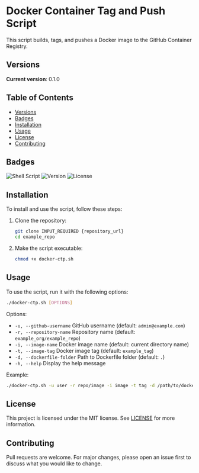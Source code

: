 # Docker Container Tag and Push Script

This script builds, tags, and pushes a Docker image to the GitHub Container Registry.

## Versions
**Current version**: 0.1.0

## Table of Contents
- [Versions](#versions)
- [Badges](#badges)
- [Installation](#installation)
- [Usage](#usage)
- [License](#license)
- [Contributing](#contributing)

## Badges
![Shell Script](https://img.shields.io/badge/language-shell-blue)
![Version](https://img.shields.io/badge/version-0.1.0-brightgreen)
![License](https://img.shields.io/badge/license-MIT-green)

## Installation
To install and use the script, follow these steps:

1. Clone the repository:
    ```bash
    git clone INPUT_REQUIRED {repository_url}
    cd example_repo
    ```
2. Make the script executable:
    ```bash
    chmod +x docker-ctp.sh
    ```

## Usage
To use the script, run it with the following options:
```bash
./docker-ctp.sh [OPTIONS]
```
Options:
- `-u, --github-username` GitHub username (default: `admin@example.com`)
- `-r, --repository-name` Repository name (default: `example_org/example_repo`)
- `-i, --image-name` Docker image name (default: current directory name)
- `-t, --image-tag` Docker image tag (default: `example_tag`)
- `-d, --dockerfile-folder` Path to Dockerfile folder (default: `.`)
- `-h, --help` Display the help message

Example:
```bash
./docker-ctp.sh -u user -r repo/image -i image -t tag -d /path/to/dockerfile
```

## License
This project is licensed under the MIT license. See [LICENSE](LICENSE) for more information.

## Contributing
Pull requests are welcome. For major changes, please open an issue first to discuss what you would like to change.